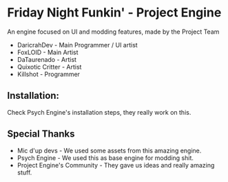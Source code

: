 # Friday Night Funkin' - Project Engine
An engine focused on UI and modding features, made by the Project Team

* DaricrahDev - Main Programmer / UI artist
* FoxLOID - Main Artist
* DaTaurenado - Artist
* Quixotic Critter - Artist
* Killshot - Programmer

## Installation:
Check Psych Engine's installation steps, they really work on this.

## Special Thanks

* Mic d'up devs - We used some assets from this amazing engine.
* Psych Engine - We used this as base engine for modding shit.
* Project Engine's Community - They gave us ideas and really amazing stuff.
